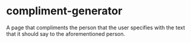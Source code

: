 compliment-generator
====================

A page that compliments the person that the user specifies with the text that it should say to the aforementioned person.
